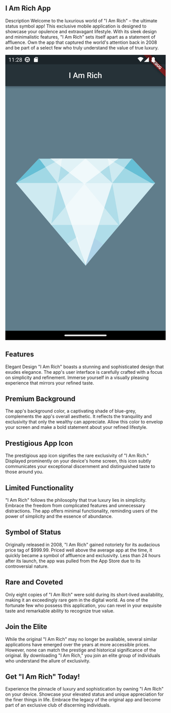 ## I Am Rich App
Description
Welcome to the luxurious world of "I Am Rich" – the ultimate status symbol app! This exclusive mobile application is designed to showcase your opulence and extravagant lifestyle. With its sleek design and minimalistic features, "I Am Rich" sets itself apart as a statement of affluence. Own the app that captured the world's attention back in 2008 and be part of a select few who truly understand the value of true luxury.

![app](theapp.png)

## Features
Elegant Design
"I Am Rich" boasts a stunning and sophisticated design that exudes elegance. The app's user interface is carefully crafted with a focus on simplicity and refinement. Immerse yourself in a visually pleasing experience that mirrors your refined taste.

## Premium Background
The app's background color, a captivating shade of blue-grey, complements the app's overall aesthetic. It reflects the tranquility and exclusivity that only the wealthy can appreciate. Allow this color to envelop your screen and make a bold statement about your refined lifestyle.

## Prestigious App Icon
The prestigious app icon signifies the rare exclusivity of "I Am Rich." Displayed prominently on your device's home screen, this icon subtly communicates your exceptional discernment and distinguished taste to those around you.

## Limited Functionality
"I Am Rich" follows the philosophy that true luxury lies in simplicity. Embrace the freedom from complicated features and unnecessary distractions. The app offers minimal functionality, reminding users of the power of simplicity and the essence of abundance.

## Symbol of Status
Originally released in 2008, "I Am Rich" gained notoriety for its audacious price tag of $999.99. Priced well above the average app at the time, it quickly became a symbol of affluence and exclusivity. Less than 24 hours after its launch, the app was pulled from the App Store due to its controversial nature.

## Rare and Coveted
Only eight copies of "I Am Rich" were sold during its short-lived availability, making it an exceedingly rare gem in the digital world. As one of the fortunate few who possess this application, you can revel in your exquisite taste and remarkable ability to recognize true value.

## Join the Elite
While the original "I Am Rich" may no longer be available, several similar applications have emerged over the years at more accessible prices. However, none can match the prestige and historical significance of the original. By downloading "I Am Rich," you join an elite group of individuals who understand the allure of exclusivity.

## Get "I Am Rich" Today!
Experience the pinnacle of luxury and sophistication by owning "I Am Rich" on your device. Showcase your elevated status and unique appreciation for the finer things in life. Embrace the legacy of the original app and become part of an exclusive club of discerning individuals.